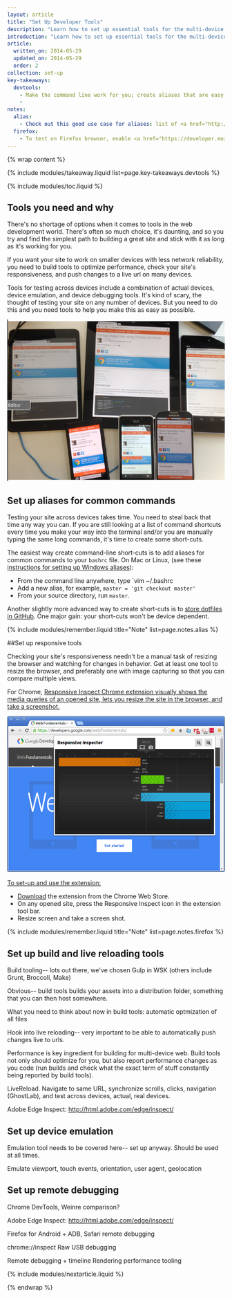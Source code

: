 ```yaml
---
layout: article
title: "Set Up Developer Tools"
description: "Learn how to set up essential tools for the multi-device development workflow. Your tools should test your site's responsiveness and performance with minimum manual effort."
introduction: "Learn how to set up essential tools for the multi-device development workflow. Your tools should test your site's responsiveness and performance with minimum manual effort."
article:
  written_on: 2014-05-29
  updated_on: 2014-05-29
  order: 2
collection: set-up
key-takeaways:
  devtools:
    - Make the command line work for you; create aliases that are easy to remember and fast to type.
    - 
notes:
  alias:
    - Check out this good use case for aliases: list of <a href="http://tjholowaychuk.tumblr.com/post/26904939933/git-extras-introduction-screencast"> Git aliases</a>.
  firefox:
    - To test on Firefox browser, enable <a href="https://developer.mozilla.org/en-US/docs/Tools/Responsive_Design_View">Responsive Design View</a>.
---
```

{% wrap content %}

{% include modules/takeaway.liquid list=page.key-takeaways.devtools %}

{% include modules/toc.liquid %}

## Tools you need and why

There's no shortage of options when it comes to tools in the web development world.
There's often so much choice, it's daunting, and so you try and find the simplest
path to building a great site and stick with it as long as it's working for you.

If you want your site to work on smaller devices with less network reliability,
you need to build tools to optimize performance,
check your site's responsiveness,
and push changes to a live url on many devices.

Tools for testing across devices include a combination of actual devices,
device emulation, and device debugging tools.
It's kind of scary, the thought of testing your site on any number of devices.
But you need to do this and you need tools to help you make this as easy as possible.

<img src="imgs/url.png" class="center" alt="lots of devices open to same url">

## Set up aliases for common commands

Testing your site across devices takes time.
You need to steal back that time any way you can.
If you are still looking at a list of command shortcuts every time
you make your way into the terminal and/or
you are manually typing the same long commands,
it's time to create some short-cuts.

The easiest way create command-line short-cuts is to
add aliases for common commands to your `bashrc` file.
On Mac or Linux,
(see these <a href="http://msdn.microsoft.com/en-us/library/windows/desktop/ms682057(v=vs.85).aspx">instructions for setting up Windows aliases</a>):

* From the command line anywhere, type `vim ~/.bashrc
* Add a new alias, for example, `master = 'git checkout master'`
* From your source directory, run `master`.

Another slightly more advanced way to create short-cuts is
to <a href="http://dotfiles.github.io/">store dotfiles in GitHub</a>.
One major gain: your short-cuts won't be device dependent.

{% include modules/remember.liquid title="Note" list=page.notes.alias %}

##Set up responsive tools

Checking your site's responsiveness needn't be a manual task
of resizing the browser and watching for changes in behavior.
Get at least one tool to resize the browser,
and preferably one with image capturing
so that you can compare multiple views.

For Chrome,
<a href="http://outof.me/responsive-inspector-beta-released/">Responsive Inspect Chrome extension
visually shows the media queries of an opened site,
lets you resize the site in the browser,
and take a screenshot.

<img src="imgs/inspector.png" class="center" alt="Responsive Inspector Chrome extension">

To set-up and use the extension:

* <a href="https://chrome.google.com/webstore/detail/responsive-inspector/memcdolmmnmnleeiodllgpibdjlkbpim?hl=en">Download</a> the extension from the Chrome Web Store.
* On any opened site,
press the Responsive Inspect icon in the extension tool bar.
* Resize screen and take a screen shot.

{% include modules/remember.liquid title="Note" list=page.notes.firefox %}

## Set up build and live reloading tools

Build tooling-- lots out there, we've chosen Gulp in WSK
(others include Grunt, Broccoli, Make)

Obvious-- build tools builds your assets into a distribution folder,
something that you can then host somewhere.

What you need to think about now in build tools:
automatic optmization of all files

Hook into live reloading-- very important to be able to automatically push changes live to urls.

Performance is key ingredient for building for multi-device web.
Build tools not only should optimize for you, but also report performance changes
as you code 
(run builds and check what the exact term of stuff constantly being reported by build tools).

LiveReload. Navigate to same URL, synchronize scrolls, clicks, navigation (GhostLab),
and test across devices, actual, real devices.

Adobe Edge Inspect: http://html.adobe.com/edge/inspect/

## Set up device emulation

Emulation tool needs to be covered here-- set up anyway.
Should be used at all times.

Emulate viewport, touch events, orientation, user agent, geolocation

## Set up remote debugging

Chrome DevTools, Weinre comparison?

Adobe Edge Inspect: http://html.adobe.com/edge/inspect/

Firefox for Android + ADB, Safari remote debugging

chrome://inspect Raw USB debugging

Remote debugging + timeline
Rendering performance tooling

{% include modules/nextarticle.liquid %}

{% endwrap %}
